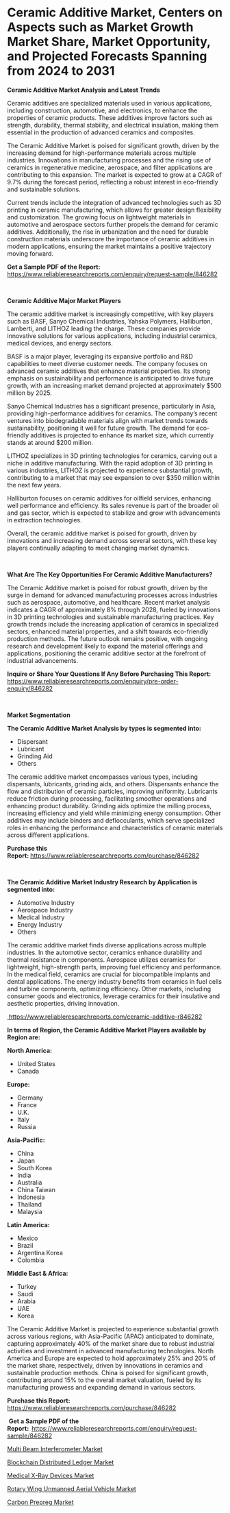 <p><h1>Ceramic Additive Market, Centers on Aspects such as Market Growth Market Share, Market Opportunity, and Projected Forecasts Spanning from 2024 to 2031</h1></p><p><strong>Ceramic Additive Market Analysis and Latest Trends</strong></p>
<p><p>Ceramic additives are specialized materials used in various applications, including construction, automotive, and electronics, to enhance the properties of ceramic products. These additives improve factors such as strength, durability, thermal stability, and electrical insulation, making them essential in the production of advanced ceramics and composites.</p><p>The Ceramic Additive Market is poised for significant growth, driven by the increasing demand for high-performance materials across multiple industries. Innovations in manufacturing processes and the rising use of ceramics in regenerative medicine, aerospace, and filter applications are contributing to this expansion. The market is expected to grow at a CAGR of 9.7% during the forecast period, reflecting a robust interest in eco-friendly and sustainable solutions.</p><p>Current trends include the integration of advanced technologies such as 3D printing in ceramic manufacturing, which allows for greater design flexibility and customization. The growing focus on lightweight materials in automotive and aerospace sectors further propels the demand for ceramic additives. Additionally, the rise in urbanization and the need for durable construction materials underscore the importance of ceramic additives in modern applications, ensuring the market maintains a positive trajectory moving forward.</p></p>
<p><strong>Get a Sample PDF of the Report:&nbsp;</strong> <a href="https://www.reliableresearchreports.com/enquiry/request-sample/846282?utm_campaign=34&utm_medium=2&utm_source=Github&utm_content=ia&utm_term=11112024&utm_id=ceramic-additive">https://www.reliableresearchreports.com/enquiry/request-sample/846282</a></p>
<p>&nbsp;</p>
<p><strong>Ceramic Additive Major Market Players</strong></p>
<p><p>The ceramic additive market is increasingly competitive, with key players such as BASF, Sanyo Chemical Industries, Yahska Polymers, Halliburton, Lamberti, and LITHOZ leading the charge. These companies provide innovative solutions for various applications, including industrial ceramics, medical devices, and energy sectors.</p><p>BASF is a major player, leveraging its expansive portfolio and R&D capabilities to meet diverse customer needs. The company focuses on advanced ceramic additives that enhance material properties. Its strong emphasis on sustainability and performance is anticipated to drive future growth, with an increasing market demand projected at approximately $500 million by 2025.</p><p>Sanyo Chemical Industries has a significant presence, particularly in Asia, providing high-performance additives for ceramics. The company’s recent ventures into biodegradable materials align with market trends towards sustainability, positioning it well for future growth. The demand for eco-friendly additives is projected to enhance its market size, which currently stands at around $200 million.</p><p>LITHOZ specializes in 3D printing technologies for ceramics, carving out a niche in additive manufacturing. With the rapid adoption of 3D printing in various industries, LITHOZ is projected to experience substantial growth, contributing to a market that may see expansion to over $350 million within the next few years.</p><p>Halliburton focuses on ceramic additives for oilfield services, enhancing well performance and efficiency. Its sales revenue is part of the broader oil and gas sector, which is expected to stabilize and grow with advancements in extraction technologies.</p><p>Overall, the ceramic additive market is poised for growth, driven by innovations and increasing demand across several sectors, with these key players continually adapting to meet changing market dynamics.</p></p>
<p>&nbsp;</p>
<p><strong>What Are The Key Opportunities For Ceramic Additive Manufacturers?</strong></p>
<p><p>The Ceramic Additive market is poised for robust growth, driven by the surge in demand for advanced manufacturing processes across industries such as aerospace, automotive, and healthcare. Recent market analysis indicates a CAGR of approximately 8% through 2028, fueled by innovations in 3D printing technologies and sustainable manufacturing practices. Key growth trends include the increasing application of ceramics in specialized sectors, enhanced material properties, and a shift towards eco-friendly production methods. The future outlook remains positive, with ongoing research and development likely to expand the material offerings and applications, positioning the ceramic additive sector at the forefront of industrial advancements.</p></p>
<p><strong>Inquire or Share Your Questions If Any Before Purchasing This Report:</strong> <a href="https://www.reliableresearchreports.com/enquiry/pre-order-enquiry/846282?utm_campaign=34&utm_medium=2&utm_source=Github&utm_content=ia&utm_term=11112024&utm_id=ceramic-additive">https://www.reliableresearchreports.com/enquiry/pre-order-enquiry/846282</a></p>
<p>&nbsp;</p>
<p><strong>Market Segmentation</strong></p>
<p><strong>The Ceramic Additive Market Analysis by types is segmented into:</strong></p>
<p><ul><li>Dispersant</li><li>Lubricant</li><li>Grinding Aid</li><li>Others</li></ul></p>
<p><p>The ceramic additive market encompasses various types, including dispersants, lubricants, grinding aids, and others. Dispersants enhance the flow and distribution of ceramic particles, improving uniformity. Lubricants reduce friction during processing, facilitating smoother operations and enhancing product durability. Grinding aids optimize the milling process, increasing efficiency and yield while minimizing energy consumption. Other additives may include binders and deflocculants, which serve specialized roles in enhancing the performance and characteristics of ceramic materials across different applications.</p></p>
<p><strong>Purchase this Report:&nbsp;</strong><a href="https://www.reliableresearchreports.com/purchase/846282?utm_campaign=34&utm_medium=2&utm_source=Github&utm_content=ia&utm_term=11112024&utm_id=ceramic-additive">https://www.reliableresearchreports.com/purchase/846282</a></p>
<p>&nbsp;</p>
<p><strong>The Ceramic Additive Market Industry Research by Application is segmented into:</strong></p>
<p><ul><li>Automotive Industry</li><li>Aerospace Industry</li><li>Medical Industry</li><li>Energy Industry</li><li>Others</li></ul></p>
<p><p>The ceramic additive market finds diverse applications across multiple industries. In the automotive sector, ceramics enhance durability and thermal resistance in components. Aerospace utilizes ceramics for lightweight, high-strength parts, improving fuel efficiency and performance. In the medical field, ceramics are crucial for biocompatible implants and dental applications. The energy industry benefits from ceramics in fuel cells and turbine components, optimizing efficiency. Other markets, including consumer goods and electronics, leverage ceramics for their insulative and aesthetic properties, driving innovation.</p></p>
<p><a href="https://www.reliableresearchreports.com/ceramic-additive-r846282?utm_campaign=34&utm_medium=2&utm_source=Github&utm_content=ia&utm_term=11112024&utm_id=ceramic-additive">&nbsp;https://www.reliableresearchreports.com/ceramic-additive-r846282</a></p>
<p><strong>In terms of Region, the Ceramic Additive Market Players available by Region are:</strong></p>
<p>
    <p> <strong> North America: </strong>
        <ul>
            <li>United States</li>
            <li>Canada</li>
        </ul>
        </p> 
    <p> <strong> Europe: </strong>
        <ul>
            <li>Germany</li>
            <li>France</li>
            <li>U.K.</li>
            <li>Italy</li>
            <li>Russia</li>
        </ul>
        </p> 
    <p> <strong> Asia-Pacific: </strong>
        <ul>
            <li>China</li>
            <li>Japan</li>
            <li>South Korea</li>
            <li>India</li>
            <li>Australia</li>
            <li>China Taiwan</li>
            <li>Indonesia</li>
            <li>Thailand</li>
            <li>Malaysia</li>
        </ul>
        </p> 
    <p> <strong> Latin America: </strong>
        <ul>
            <li>Mexico</li>
            <li>Brazil</li>
            <li>Argentina Korea</li>
            <li>Colombia</li>
        </ul>
        </p> 
    <p> <strong> Middle East & Africa: </strong>
        <ul>
            <li>Turkey</li>
            <li>Saudi</li>
            <li>Arabia</li>
            <li>UAE</li>
            <li>Korea</li>
        </ul>
    </p>
    </p>
<p><p>The Ceramic Additive Market is projected to experience substantial growth across various regions, with Asia-Pacific (APAC) anticipated to dominate, capturing approximately 40% of the market share due to robust industrial activities and investment in advanced manufacturing technologies. North America and Europe are expected to hold approximately 25% and 20% of the market share, respectively, driven by innovations in ceramics and sustainable production methods. China is poised for significant growth, contributing around 15% to the overall market valuation, fueled by its manufacturing prowess and expanding demand in various sectors.</p></p>
<p><strong>Purchase this Report: </strong><a href="https://www.reliableresearchreports.com/purchase/846282?utm_campaign=34&utm_medium=2&utm_source=Github&utm_content=ia&utm_term=11112024&utm_id=ceramic-additive">https://www.reliableresearchreports.com/purchase/846282</a></p>
<p>&nbsp;<strong>Get a Sample PDF of the Report:&nbsp;&nbsp;</strong><a href="https://www.reliableresearchreports.com/enquiry/request-sample/846282?utm_campaign=34&utm_medium=2&utm_source=Github&utm_content=ia&utm_term=11112024&utm_id=ceramic-additive">https://www.reliableresearchreports.com/enquiry/request-sample/846282</a></p>
<p><strong></strong></p>
<p><p><a href="https://www.linkedin.com/pulse/global-multi-beam-interferometer-145-cagr-forecast-2024-2031-x7o0c?utm_campaign=34&utm_medium=2&utm_source=Github&utm_content=ia&utm_term=11112024&utm_id=ceramic-additive">Multi Beam Interferometer Market</a></p><p><a href="https://issuu.com/reportprime-2/docs/blockchain-distributed-ledger-marke_315c463c58c75e?utm_campaign=34&utm_medium=2&utm_source=Github&utm_content=ia&utm_term=11112024&utm_id=ceramic-additive">Blockchain Distributed Ledger Market</a></p><p><a href="https://www.linkedin.com/pulse/driving-forces-global-medical-x-ray-devices-market-trends-applications-hgszc?utm_campaign=34&utm_medium=2&utm_source=Github&utm_content=ia&utm_term=11112024&utm_id=ceramic-additive">Medical X-Ray Devices Market</a></p><p><a href="https://issuu.com/reportprime-2/docs/rotary-wing-unmanned-aerial-vehicle_1c11ad5ce46dcf?utm_campaign=34&utm_medium=2&utm_source=Github&utm_content=ia&utm_term=11112024&utm_id=ceramic-additive">Rotary Wing Unmanned Aerial Vehicle Market</a></p><p><a href="https://github.com/brindal51/Market-Research-Report-List-1/blob/main/carbon-prepreg-market.md?utm_campaign=34&utm_medium=2&utm_source=Github&utm_content=ia&utm_term=11112024&utm_id=ceramic-additive">Carbon Prepreg Market</a></p></p>